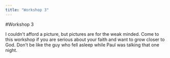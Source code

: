 ```yaml
---
title: "Workshop 3"
---
```

#Workshop 3

I couldn't afford a picture, but pictures are for the weak minded. Come to this workshop if you are serious about your faith and want to grow closer to God. Don't be like the guy who fell asleep while Paul was talking that one night.